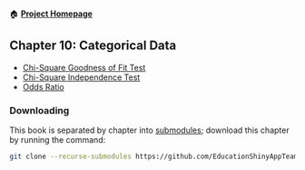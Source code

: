 :house: [**Project Homepage**](https://github.com/EducationShinyAppTeam/BOAST)

## Chapter 10: Categorical Data
- [Chi-Square Goodness of Fit Test](https://github.com/EducationShinyAppTeam/ChiSquare_Goodness_of_Fit_Test)
- [Chi-Square Independence Test](https://github.com/EducationShinyAppTeam/ChiSquare_Independence_Test)
- [Odds Ratio](https://github.com/EducationShinyAppTeam/Odds_Ratio)


### Downloading
This book is separated by chapter into [submodules](https://git-scm.com/book/en/v2/Git-Tools-Submodules); download this chapter by running the command:
```bash
git clone --recurse-submodules https://github.com/EducationShinyAppTeam/10-Categorical_Data
```
